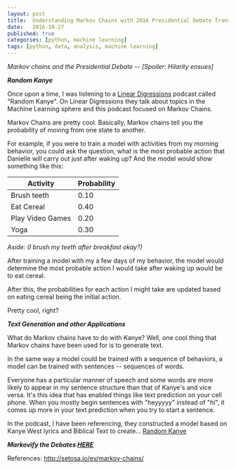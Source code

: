 ```yaml
---
layout: post
title:  Understanding Markov Chains with 2016 Presidential Debate Transcripts
date:   2016-10-27
published: true
categories: [python, machine learning]
tags: [python, data, analysis, machine learning]
---
```

*Markov chains and the Presidential Debate -- [Spoiler: Hilarity ensues]*

***Random Kanye***

Once upon a time, I was listening to a [Linear Digressions](http://lineardigressions.com/) podcast called "Random Kanye". On Linear Digressions they talk about topics in the Machine Learning sphere and this podcast focused on Markov Chains.

Markov Chains are pretty cool. Basically, Markov chains tell you the probability of moving from one state to another.

For example, if you were to train a model with activities from my morning behavior, you could ask the question, what is the most probable action that Danielle will carry out just after waking up? And the model would show something like this:

|  Activity      |  Probability  |
|----------------|---------------|
|Brush teeth     | 0.10          |
|Eat Cereal      | 0.40          |
|Play Video Games| 0.20          |
|Yoga            | 0.30          |

*Aside: (I brush my teeth after breakfast okay?)*


After training a model with my a few days of my behavior, the model would determine the most probable action I would take after waking up would be to eat cereal.

After this, the probabilities for each action I might take are updated based on eating cereal being the initial action.

Pretty cool, right?

***Text Generation and other Applications***

What do Markov chains have to do with Kanye?
Well, one cool thing that Markov chains have been used for is to generate text.

In the same way a model could be trained with a sequence of behaviors, a model can be trained with sentences -- sequences of words.

Everyone has a particular manner of speech and some words are more likely to appear in my sentence structure than that of Kanye's and vice versa. It's this idea that has enabled things like text prediction on your cell phone.
When you mostly begin sentences with "heyyyyy" instead of "hi", it comes up more in your text prediction when you try to start a sentence.

In the podcast, I have been referencing, they constructed a model based on Kanye West lyrics and Biblical Text to create... [Random Kanye](http://genesisofkanye.tumblr.com/)



***Markovify the Debates [HERE](https://markov-app.herokuapp.com/)***       

References:
http://setosa.io/ev/markov-chains/
  
